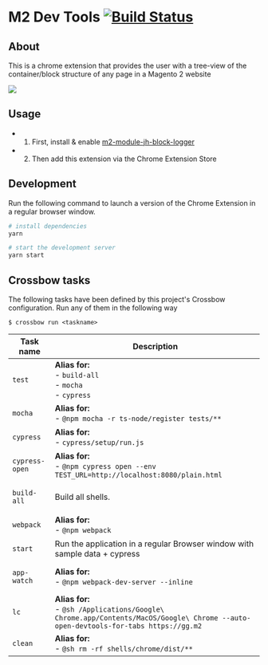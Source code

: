 # M2 Dev Tools [![Build Status](https://travis-ci.org/shakyShane/m2-dev-tools.svg?branch=master)](https://travis-ci.org/shakyShane/m2-dev-tools)

## About

This is a chrome extension that provides the user with a tree-view of the container/block structure
of any page in a Magento 2 website 

<img src="https://media.giphy.com/media/cIIlwdKYkKNp6VnMoY/giphy.gif"/>

## Usage 

* 1. First, install & enable [m2-module-jh-block-logger](https://github.com/WeareJH/m2-module-jh-block-logger)
* 2. Then add this extension via the Chrome Extension Store

## Development 

Run the following command to launch a version of the Chrome Extension in a regular browser window.

```bash
# install dependencies
yarn

# start the development server
yarn start
```

<!--crossbow-docs-start-->
## Crossbow tasks

The following tasks have been defined by this project's Crossbow configuration.
Run any of them in the following way
 
```shell
$ crossbow run <taskname>
```
|Task name|Description|
|---|---|
|<pre>`test`</pre>|**Alias for:**<br>- `build-all`<br>- `mocha`<br>- `cypress`|
|<pre>`mocha`</pre>|**Alias for:**<br>- `@npm mocha -r ts-node/register tests/**`|
|<pre>`cypress`</pre>|**Alias for:**<br>- `cypress/setup/run.js`|
|<pre>`cypress-open`</pre>|**Alias for:**<br>- `@npm cypress open --env TEST_URL=http://localhost:8080/plain.html`|
|<pre>`build-all`</pre>|Build all shells.|
|<pre>`webpack`</pre>|**Alias for:**<br>- `@npm webpack`|
|<pre>`start`</pre>|Run the application in a regular Browser window with sample data + cypress|
|<pre>`app-watch`</pre>|**Alias for:**<br>- `@npm webpack-dev-server --inline`|
|<pre>`lc`</pre>|**Alias for:**<br>- `@sh /Applications/Google\ Chrome.app/Contents/MacOS/Google\ Chrome --auto-open-devtools-for-tabs https://gg.m2`|
|<pre>`clean`</pre>|**Alias for:**<br>- `@sh rm -rf shells/chrome/dist/**`|
<!--crossbow-docs-end-->